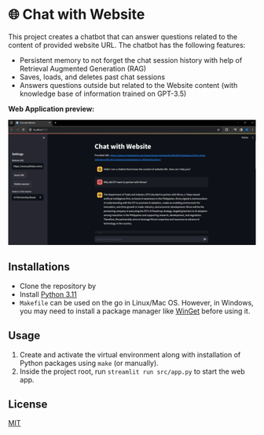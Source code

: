 # 🌐 Chat with Website

This project creates a chatbot that can answer questions related to the content of provided website URL. The chatbot has the following features:
- Persistent memory to not forget the chat session history with help of Retrieval Augmented Generation (RAG)
- Saves, loads, and deletes past chat sessions 
- Answers questions outside but related to the Website content (with knowledge base of information trained on GPT-3.5)

**Web Application preview:**
<p align="center">
  <img src="images/app_preview.png" width="1080" />
</p>


## Installations

- Clone the repository by 
- Install [Python 3.11](https://www.python.org/downloads/release/python-3113/)
- ```Makefile``` can be used on the go in Linux/Mac OS. However, in Windows, you may need to install a package manager like [WinGet](https://learn.microsoft.com/en-us/windows/package-manager/winget/install) before using it.



## Usage

1. Create and activate the virtual environment along with installation of Python packages using ```make``` (or manually).
2. Inside the project root, run ```streamlit run src/app.py``` to start the web app.

## License
[MIT](https://choosealicense.com/licenses/mit/)
